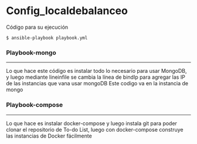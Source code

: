 # Config_localdebalanceo
Código para su ejecución 
```
$ ansible-playbook playbook.yml
```
### Playbook-mongo
***
Lo que hace este código es instalar todo lo necesario para usar MongoDB, y luego mediante lineinfile se cambia la línea de bindIp para agregar las IP de las instancias que vana usar mongoDB
Este codigo va en la instancia de mongo

### Playbook-compose 
***
Lo que hace es instalar docker-compose y luego instala git para poder clonar el repositorio de To-do List, luego con docker-compose construye las instancias de Docker fácilmente 
